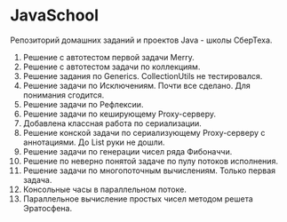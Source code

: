# JavaSchool
Репозиторий домашних заданий и проектов Java - школы СберТеха.

1. Решение с автотестом первой задачи Merry.
2. Решение с автотестом задачи по коллекциям.
3. Решение задания по Generics. CollectionUtils не тестировался.
4. Решение задачи по Исключениям. Почти все сделано. Для понимания сгодится.
5. Решение задачи по Рефлексии.
6. Решение задачи по кеширующему Proxy-серверу.
7. Добавлена классная работа по сериализации.
8. Решение конской задачи по сериализующему Proxy-серверу с аннотациями.
   До List руки не дошли.
9. Решение задачи по генерации чисел ряда Фибоначчи.
10. Решение по неверно понятой задаче по пулу потоков исполнения.
11. Решение задачи по многопоточным вычислениям. Только первая задача.
12. Консольные часы в параллельном потоке.
13. Параллельное вычисление простых чисел методом решета Эратосфена.
